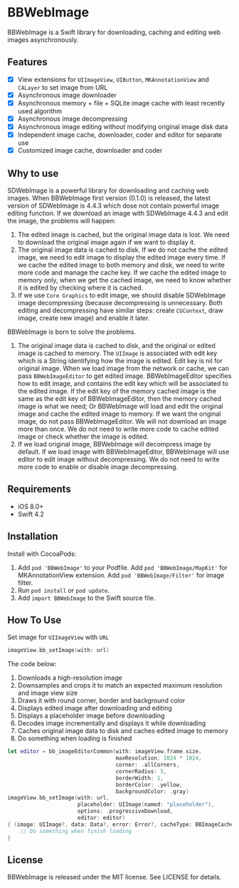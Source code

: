 # BBWebImage

BBWebImage is a Swift library for downloading, caching and editing web images asynchronously.

## Features

- [x] View extensions for `UIImageView`, `UIButton`, `MKAnnotationView` and `CALayer` to set image from URL
- [x] Asynchronous image downloader
- [x] Asynchronous memory + file + SQLite image cache with least recently used algorithm
- [x] Asynchronous image decompressing
- [x] Asynchronous image editing without modifying original image disk data
- [x] Independent image cache, downloader, coder and editor for separate use
- [x] Customized image cache, downloader and coder

## Why to use

SDWebImage is a powerful library for downloading and caching web images. When BBWebImage first version (0.1.0) is released, the latest version of SDWebImage is 4.4.3 which dose not contain powerful image editing function. If we download an image with SDWebImage 4.4.3 and edit the image, the problems will happen:

1. The edited image is cached, but the original image data is lost. We need to download the original image again if we want to display it.
2. The original image data is cached to disk. If we do not cache the edited image, we need to edit image to display the edited image every time. If we cache the edited image to both memory and disk, we need to write more code and manage the cache key. If we cache the edited image to memory only, when we get the cached image, we need to know whether it is edited by checking where it is cached.
3. If we use `Core Graphics` to edit image, we should disable SDWebImage image decompressing (because decompressing is unnecessary. Both editing and decompressing have similar steps: create `CGContext`, draw image, create new image) and enable it later.

BBWebImage is born to solve the problems.

1. The original image data is cached to disk, and the original or edited image is cached to memory. The `UIImage` is associated with edit key which is a String identifying how the image is edited. Edit key is nil for original image. When we load image from the network or cache, we can pass `BBWebImageEditor` to get edited image. BBWebImageEditor specifies how to edit image, and contains the edit key which will be associated to the edited image. If the edit key of the memory cached image is the same as the edit key of BBWebImageEditor, then the memory cached image is what we need; Or BBWebImage will load and edit the original image and cache the edited image to memory. If we want the original image, do not pass BBWebImageEditor. We will not download an image more than once. We do not need to write more code to cache edited image or check whether the image is edited.
2. If we load original image, BBWebImage will decompress image by default. If we load image with BBWebImageEditor, BBWebImage will use editor to edit image without decompressing. We do not need to write more code to enable or disable image decompressing.

## Requirements

- iOS 8.0+
- Swift 4.2

## Installation

Install with CocoaPods:

1. Add `pod 'BBWebImage'` to your Podfile. Add `pod 'BBWebImage/MapKit'` for MKAnnotationView extension. Add `pod 'BBWebImage/Filter'` for image filter.
2. Run `pod install` or `pod update`.
3. Add `import BBWebImage` to the Swift source file.

## How To Use

Set image for `UIImageView` with `URL`

```swift
imageView.bb_setImage(with: url)
```

The code below:

1. Downloads a high-resolution image
2. Downsamples and crops it to match an expected maximum resolution and image view size
3. Draws it with round corner, border and background color
4. Displays edited image after downloading and editing
5. Displays a placeholder image before downloading
6. Decodes image incrementally and displays it while downloading
7. Caches original image data to disk and caches edited image to memory
8. Do something when loading is finished

```swift
let editor = bb_imageEditorCommon(with: imageView.frame.size,
                                  maxResolution: 1024 * 1024,
                                  corner: .allCorners,
                                  cornerRadius: 5,
                                  borderWidth: 1,
                                  borderColor: .yellow,
                                  backgroundColor: .gray)
imageView.bb_setImage(with: url,
                      placeholder: UIImage(named: "placeholder"),
                      options: .progressiveDownload,
                      editor: editor)
{ (image: UIImage?, data: Data?, error: Error?, cacheType: BBImageCacheType) in
    // Do something when finish loading
}
```

## License

BBWebImage is released under the MIT license. See LICENSE for details.

